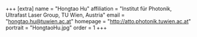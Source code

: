 +++
[extra]
name = "Hongtao Hu"
affiliation = "Institut für Photonik, Ultrafast Laser Group, TU Wien, Austria"
email = "hongtao.hu@tuwien.ac.at"
homepage = "http://atto.photonik.tuwien.ac.at"
portrait = "HongtaoHu.jpg"
order = 1
+++
